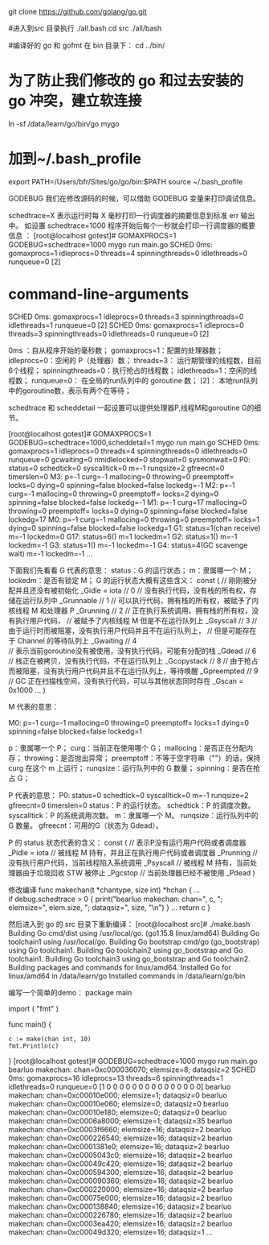 git clone https://github.com/golang/go.git

#进入到src 目录执行 ./all.bash
cd src 
./all/bash

#编译好的 go 和 gofmt 在 bin 目录下：
cd ../bin/

# 为了防止我们修改的 go 和过去安装的 go 冲突，建立软连接
ln -sf /data/learn/go/bin/go mygo
# 加到~/.bash_profile
export PATH=/Users/bfr/Sites/go/go/bin:$PATH
source ~/.bash_profile

GODEBUG
我们在修改源码的时候，可以借助 GODEBUG 变量来打印调试信息。

schedtrace=X 表示运行时每 X 毫秒打印一行调度器的摘要信息到标准 err 输出中。
如设置 schedtrace=1000 程序开始后每个一秒就会打印一行调度器的概要信息 ：
[root@localhost gotest]# GOMAXPROCS=1 GODEBUG=schedtrace=1000 mygo run main.go SCHED 0ms: gomaxprocs=1 idleprocs=0 threads=4 spinningthreads=0 idlethreads=0 runqueue=0 [2]
# command-line-arguments
SCHED 0ms: gomaxprocs=1 idleprocs=0 threads=3 spinningthreads=0 idlethreads=1 runqueue=0 [2]
SCHED 0ms: gomaxprocs=1 idleprocs=0 threads=3 spinningthreads=0 idlethreads=0 runqueue=0 [2]

0ms ：自从程序开始的毫秒数；
gomaxprocs=1：配置的处理器数；
idleprocs=0：空闲的 P（处理器）数；
threads=3： 运行期管理的线程数，目前6个线程；
spinningthreads=0：执行抢占的线程数；
idlethreads=1：空闲的线程数；
runqueue=0： 在全局的run队列中的 goroutine 数；
[2]： 本地run队列中的goroutine数，表示有两个在等待；

schedtrace 和 scheddetail 一起设置可以提供处理器P,线程M和goroutine G的细节。

[root@localhost gotest]# GOMAXPROCS=1 GODEBUG=schedtrace=1000,scheddetail=1 mygo run main.go
SCHED 0ms: gomaxprocs=1 idleprocs=0 threads=4 spinningthreads=0 idlethreads=0 runqueue=0 gcwaiting=0 nmidlelocked=0 stopwait=0 sysmonwait=0
P0: status=0 schedtick=0 syscalltick=0 m=-1 runqsize=2 gfreecnt=0 timerslen=0
M3: p=-1 curg=-1 mallocing=0 throwing=0 preemptoff= locks=0 dying=0 spinning=false blocked=false lockedg=-1
M2: p=-1 curg=-1 mallocing=0 throwing=0 preemptoff= locks=2 dying=0 spinning=false blocked=false lockedg=-1
M1: p=-1 curg=17 mallocing=0 throwing=0 preemptoff= locks=0 dying=0 spinning=false blocked=false lockedg=17
M0: p=-1 curg=-1 mallocing=0 throwing=0 preemptoff= locks=1 dying=0 spinning=false blocked=false lockedg=1
G1: status=1(chan receive) m=-1 lockedm=0
G17: status=6() m=1 lockedm=1
G2: status=1() m=-1 lockedm=-1
G3: status=1() m=-1 lockedm=-1
G4: status=4(GC scavenge wait) m=-1 lockedm=-1
...

下面我们先看看 G 代表的意思：
status：G 的运行状态；
m：隶属哪一个 M；
lockedm：是否有锁定 M；
G 的运行状态大概有这些含义：
const (
    //  刚刚被分配并且还没有被初始化
    _Gidle = iota // 0
    // 没有执行代码，没有栈的所有权，存储在运行队列中
    _Grunnable // 1
    // 可以执行代码，拥有栈的所有权，被赋予了内核线程 M 和处理器 P
    _Grunning // 2
    // 正在执行系统调用，拥有栈的所有权，没有执行用户代码，
    // 被赋予了内核线程 M 但是不在运行队列上
    _Gsyscall // 3
    // 由于运行时而被阻塞，没有执行用户代码并且不在运行队列上，
    // 但是可能存在于 Channel 的等待队列上
    _Gwaiting // 4  
    // 表示当前goroutine没有被使用，没有执行代码，可能有分配的栈
    _Gdead // 6  
    // 栈正在被拷贝，没有执行代码，不在运行队列上
    _Gcopystack // 8
    // 由于抢占而被阻塞，没有执行用户代码并且不在运行队列上，等待唤醒
    _Gpreempted // 9
    // GC 正在扫描栈空间，没有执行代码，可以与其他状态同时存在
    _Gscan          = 0x1000
    ...
)

M 代表的意思：

M0: p=-1 curg=-1 mallocing=0 throwing=0 preemptoff= locks=1 dying=0 spinning=false blocked=false lockedg=1

p：隶属哪一个 P；
curg：当前正在使用哪个 G；
mallocing：是否正在分配内存；
throwing：是否抛出异常；
preemptoff：不等于空字符串（""）的话，保持 curg 在这个 m 上运行；
runqsize：运行队列中的 G 数量；
spinning：是否在抢占 G；

P 代表的意思：
P0: status=0 schedtick=0 syscalltick=0 m=-1 runqsize=2 gfreecnt=0 timerslen=0
status：P 的运行状态。
schedtick：P 的调度次数。
syscalltick：P 的系统调用次数。
m：隶属哪一个 M。
runqsize：运行队列中的 G 数量。
gfreecnt：可用的G（状态为 Gdead）。

P 的 status 状态代表的含义：
const (
    // 表示P没有运行用户代码或者调度器
    _Pidle = iota
    // 被线程 M 持有，并且正在执行用户代码或者调度器
    _Prunning
    // 没有执行用户代码，当前线程陷入系统调用
    _Psyscall
    // 被线程 M 持有，当前处理器由于垃圾回收 STW 被停止
    _Pgcstop
    // 当前处理器已经不被使用
    _Pdead
)

修改编译
func makechan(t *chantype, size int) *hchan {
...  
if debug.schedtrace > 0 {
print("bearluo makechan: chan=", c, "; elemsize=", elem.size, "; dataqsiz=", size, "\n")
}
...
return c
}

然后进入到 go 的 src 目录下重新编译：
[root@localhost src]# ./make.bash
Building Go cmd/dist using /usr/local/go. (go1.15.8 linux/amd64)
Building Go toolchain1 using /usr/local/go.
Building Go bootstrap cmd/go (go_bootstrap) using Go toolchain1.
Building Go toolchain2 using go_bootstrap and Go toolchain1.
Building Go toolchain3 using go_bootstrap and Go toolchain2.
Building packages and commands for linux/amd64.
Installed Go for linux/amd64 in /data/learn/go
Installed commands in /data/learn/go/bin

编写一个简单的demo：
package main

import (
"fmt"
)

func main() {

	c := make(chan int, 10)
	fmt.Println(c)
}
[root@localhost gotest]# GODEBUG=schedtrace=1000 mygo run main.go
bearluo makechan: chan=0xc000036070; elemsize=8; dataqsiz=2
SCHED 0ms: gomaxprocs=16 idleprocs=13 threads=6 spinningthreads=1 idlethreads=0 runqueue=0 [1 0 0 0 0 0 0 0 0 0 0 0 0 0 0 0]
bearluo makechan: chan=0xc00010e000; elemsize=1; dataqsiz=0
bearluo makechan: chan=0xc00010e060; elemsize=0; dataqsiz=0
bearluo makechan: chan=0xc00010e180; elemsize=0; dataqsiz=0
bearluo makechan: chan=0xc0006a8000; elemsize=1; dataqsiz=35
bearluo makechan: chan=0xc0003f6660; elemsize=16; dataqsiz=2
bearluo makechan: chan=0xc000226540; elemsize=16; dataqsiz=2
bearluo makechan: chan=0xc0001381e0; elemsize=16; dataqsiz=2
bearluo makechan: chan=0xc0005043c0; elemsize=16; dataqsiz=2
bearluo makechan: chan=0xc00049c420; elemsize=16; dataqsiz=2
bearluo makechan: chan=0xc000594300; elemsize=16; dataqsiz=2
bearluo makechan: chan=0xc000090360; elemsize=16; dataqsiz=2
bearluo makechan: chan=0xc000220000; elemsize=16; dataqsiz=2
bearluo makechan: chan=0xc00075e000; elemsize=16; dataqsiz=2
bearluo makechan: chan=0xc000138840; elemsize=16; dataqsiz=2
bearluo makechan: chan=0xc000226780; elemsize=16; dataqsiz=2
bearluo makechan: chan=0xc0003ea420; elemsize=16; dataqsiz=2
bearluo makechan: chan=0xc00049d320; elemsize=16; dataqsiz=1
...















